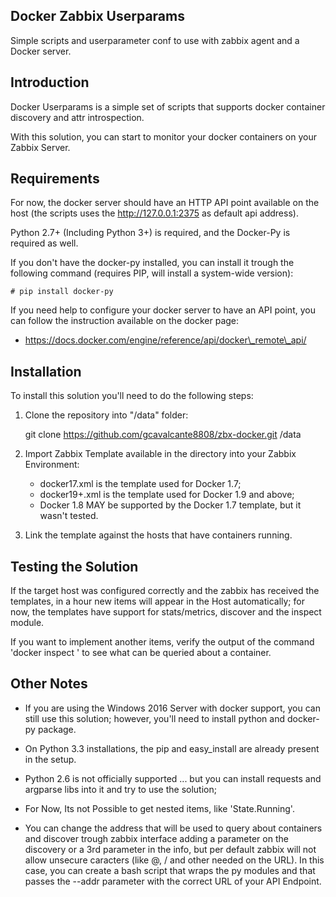Docker Zabbix Userparams
------------------------
Simple scripts and userparameter conf to use with zabbix agent and a Docker server.

Introduction
------------

Docker Userparams is a simple set of scripts that supports docker container discovery
and attr introspection.

With this solution, you can start to monitor your docker containers on your Zabbix Server.

Requirements
------------

For now, the docker server should have an HTTP API point available on the host (the scripts uses the http://127.0.0.1:2375 as default api address).

Python 2.7+ (Including Python 3+) is required, and the Docker-Py is required as well.

If you don't have the docker-py installed, you can install it trough the following command (requires PIP, will install a system-wide version):

```
# pip install docker-py

```

If you need help to configure your docker server to have an API point, you can follow the instruction available on the docker page:

 * https://docs.docker.com/engine/reference/api/docker\_remote\_api/

Installation
------------

To install this solution you'll need to do the following steps:

1. Clone the repository into "/data" folder:
    
    git clone https://github.com/gcavalcante8808/zbx-docker.git /data
    
5. Import Zabbix Template available in the directory into your Zabbix Environment: 

    * docker17.xml is the template used for Docker 1.7;
    * docker19+.xml is the template used for Docker 1.9 and above;
    * Docker 1.8 MAY be supported by the Docker 1.7 template, but it wasn't tested.
    
6. Link the template against the hosts that have containers running.

Testing the Solution
--------------------

If the target host was configured correctly and the zabbix has received the templates, in a hour new items will
appear in the Host automatically; for now, the templates have support for stats/metrics, discover and the inspect module.

If you want to implement another items, verify the output of the command 'docker inspect <CONTAINER>' to see what can be queried about a 
container.

Other Notes
-----------

 * If you are using the Windows 2016 Server with docker support, you can still use this solution; however, you'll need to install python and 
docker-py package.

 * On Python 3.3 installations, the pip and easy\_install are already present in the setup.
 
 * Python 2.6 is not officially supported ... but you can install requests and argparse libs into it and try to use the solution;

 * For Now, Its not Possible to get nested items, like 'State.Running'.

 * You can change the address that will be used to query about containers and discover trough zabbix interface adding a parameter on the discovery or a 3rd parameter in the info, but per default zabbix will not allow unsecure caracters (like @, / and other needed on the URL). In this case, you can create a bash script that wraps the py modules and that passes the --addr parameter with the correct URL of your  API Endpoint.
